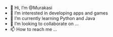- 👋 Hi, I’m @Murakasi
- 👀 I’m interested in developing apps and games 
- 🌱 I’m currently learning Python and Java
- 💞️ I’m looking to collaborate on ...
- 📫 How to reach me ...

<!---
Zuzukan/Zuzukan is a ✨ special ✨ repository because its `README.md` (this file) appears on your GitHub profile.
You can click the Preview link to take a look at your changes.
--->
